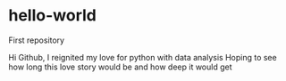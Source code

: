 # hello-world
First repository

Hi Github,
I reignited my love for python with data analysis
Hoping to see how long this love story would be and how deep it would get
